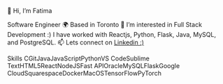 👋 Hi, I’m Fatima 

Software Engineer
🌍 Based in Toronto
👀 I’m interested in Full Stack Development :) I have worked with Reactjs, Python, Flask, Java, MySQL, and PostgreSQL.
📫 Lets connect on [Linkedin :)](https://www.linkedin.com/in/fatimarah/)

Skills
CGitJavaJavaScriptPythonVS CodeSublime TextHTML5ReactNodeJSFast APIOracleMySQLFlaskGoogle CloudSquarespaceDockerMacOSTensorFlowPyTorch

<!---
ftimarah/ftimarah is a ✨ special ✨ repository because its `README.md` (this file) appears on your GitHub profile.
You can click the Preview link to take a look at your changes.
--->
